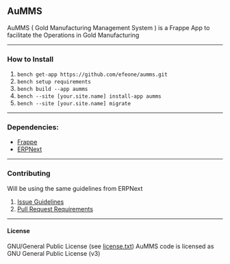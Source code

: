## AuMMS

AuMMS ( Gold Manufacturing Management System ) is a Frappe App to facilitate the Operations in Gold Manufacturing

---

### How to Install

1. `bench get-app https://github.com/efeone/aumms.git`
2. `bench setup requirements`
3. `bench build --app aumms`
4. `bench --site [your.site.name] install-app aumms`
5. `bench --site [your.site.name] migrate`

---

### Dependencies:

- [Frappe](https://github.com/frappe/frappe)
- [ERPNext](https://github.com/frappe/erpnext)

---

### Contributing

Will be using the same guidelines from ERPNext

1. [Issue Guidelines](https://github.com/frappe/erpnext/wiki/Issue-Guidelines)
2. [Pull Request Requirements](https://github.com/frappe/erpnext/wiki/Contribution-Guidelines)

---

#### License

GNU/General Public License (see [license.txt](https://github.com/efeone/aumms/blob/master/license.txt))
AuMMS code is licensed as GNU General Public License (v3)
